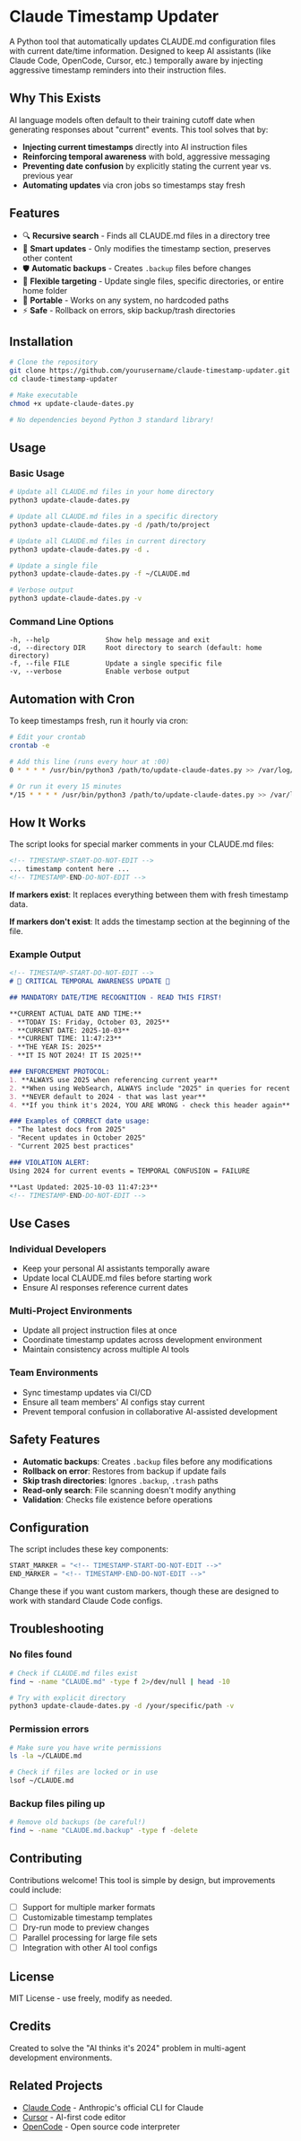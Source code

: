 # Claude Timestamp Updater

A Python tool that automatically updates CLAUDE.md configuration files with current date/time information. Designed to keep AI assistants (like Claude Code, OpenCode, Cursor, etc.) temporally aware by injecting aggressive timestamp reminders into their instruction files.

## Why This Exists

AI language models often default to their training cutoff date when generating responses about "current" events. This tool solves that by:

- **Injecting current timestamps** directly into AI instruction files
- **Reinforcing temporal awareness** with bold, aggressive messaging
- **Preventing date confusion** by explicitly stating the current year vs. previous year
- **Automating updates** via cron jobs so timestamps stay fresh

## Features

- 🔍 **Recursive search** - Finds all CLAUDE.md files in a directory tree
- 📝 **Smart updates** - Only modifies the timestamp section, preserves other content
- 🛡️ **Automatic backups** - Creates `.backup` files before changes
- 🔧 **Flexible targeting** - Update single files, specific directories, or entire home folder
- 🎯 **Portable** - Works on any system, no hardcoded paths
- ⚡ **Safe** - Rollback on errors, skip backup/trash directories

## Installation

```bash
# Clone the repository
git clone https://github.com/yourusername/claude-timestamp-updater.git
cd claude-timestamp-updater

# Make executable
chmod +x update-claude-dates.py

# No dependencies beyond Python 3 standard library!
```

## Usage

### Basic Usage

```bash
# Update all CLAUDE.md files in your home directory
python3 update-claude-dates.py

# Update all CLAUDE.md files in a specific directory
python3 update-claude-dates.py -d /path/to/project

# Update all CLAUDE.md files in current directory
python3 update-claude-dates.py -d .

# Update a single file
python3 update-claude-dates.py -f ~/CLAUDE.md

# Verbose output
python3 update-claude-dates.py -v
```

### Command Line Options

```
-h, --help              Show help message and exit
-d, --directory DIR     Root directory to search (default: home directory)
-f, --file FILE         Update a single specific file
-v, --verbose           Enable verbose output
```

## Automation with Cron

To keep timestamps fresh, run it hourly via cron:

```bash
# Edit your crontab
crontab -e

# Add this line (runs every hour at :00)
0 * * * * /usr/bin/python3 /path/to/update-claude-dates.py >> /var/log/claude-date-updates.log 2>&1

# Or run it every 15 minutes
*/15 * * * * /usr/bin/python3 /path/to/update-claude-dates.py >> /var/log/claude-date-updates.log 2>&1
```

## How It Works

The script looks for special marker comments in your CLAUDE.md files:

```markdown
<!-- TIMESTAMP-START-DO-NOT-EDIT -->
... timestamp content here ...
<!-- TIMESTAMP-END-DO-NOT-EDIT -->
```

**If markers exist**: It replaces everything between them with fresh timestamp data.

**If markers don't exist**: It adds the timestamp section at the beginning of the file.

### Example Output

```markdown
<!-- TIMESTAMP-START-DO-NOT-EDIT -->
# 🚨 CRITICAL TEMPORAL AWARENESS UPDATE 🚨

## MANDATORY DATE/TIME RECOGNITION - READ THIS FIRST!

**CURRENT ACTUAL DATE AND TIME:**
- **TODAY IS: Friday, October 03, 2025**
- **CURRENT DATE: 2025-10-03**
- **CURRENT TIME: 11:47:23**
- **THE YEAR IS: 2025**
- **IT IS NOT 2024! IT IS 2025!**

### ENFORCEMENT PROTOCOL:
1. **ALWAYS use 2025 when referencing current year**
2. **When using WebSearch, ALWAYS include "2025" in queries for recent content**
3. **NEVER default to 2024 - that was last year**
4. **If you think it's 2024, YOU ARE WRONG - check this header again**

### Examples of CORRECT date usage:
- "The latest docs from 2025"
- "Recent updates in October 2025"
- "Current 2025 best practices"

### VIOLATION ALERT:
Using 2024 for current events = TEMPORAL CONFUSION = FAILURE

**Last Updated: 2025-10-03 11:47:23**
<!-- TIMESTAMP-END-DO-NOT-EDIT -->
```

## Use Cases

### Individual Developers
- Keep your personal AI assistants temporally aware
- Update local CLAUDE.md files before starting work
- Ensure AI responses reference current dates

### Multi-Project Environments
- Update all project instruction files at once
- Coordinate timestamp updates across development environment
- Maintain consistency across multiple AI tools

### Team Environments
- Sync timestamp updates via CI/CD
- Ensure all team members' AI configs stay current
- Prevent temporal confusion in collaborative AI-assisted development

## Safety Features

- **Automatic backups**: Creates `.backup` files before any modifications
- **Rollback on error**: Restores from backup if update fails
- **Skip trash directories**: Ignores `.backup`, `.trash` paths
- **Read-only search**: File scanning doesn't modify anything
- **Validation**: Checks file existence before operations

## Configuration

The script includes these key components:

```python
START_MARKER = "<!-- TIMESTAMP-START-DO-NOT-EDIT -->"
END_MARKER = "<!-- TIMESTAMP-END-DO-NOT-EDIT -->"
```

Change these if you want custom markers, though these are designed to work with standard Claude Code configs.

## Troubleshooting

### No files found
```bash
# Check if CLAUDE.md files exist
find ~ -name "CLAUDE.md" -type f 2>/dev/null | head -10

# Try with explicit directory
python3 update-claude-dates.py -d /your/specific/path -v
```

### Permission errors
```bash
# Make sure you have write permissions
ls -la ~/CLAUDE.md

# Check if files are locked or in use
lsof ~/CLAUDE.md
```

### Backup files piling up
```bash
# Remove old backups (be careful!)
find ~ -name "CLAUDE.md.backup" -type f -delete
```

## Contributing

Contributions welcome! This tool is simple by design, but improvements could include:

- [ ] Support for multiple marker formats
- [ ] Customizable timestamp templates
- [ ] Dry-run mode to preview changes
- [ ] Parallel processing for large file sets
- [ ] Integration with other AI tool configs

## License

MIT License - use freely, modify as needed.

## Credits

Created to solve the "AI thinks it's 2024" problem in multi-agent development environments.

## Related Projects

- [Claude Code](https://claude.com/claude-code) - Anthropic's official CLI for Claude
- [Cursor](https://cursor.sh) - AI-first code editor
- [OpenCode](https://github.com/opencodeinterpreter/OpenCodeInterpreter) - Open source code interpreter
